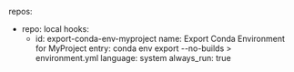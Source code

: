 repos:
  - repo: local
    hooks:
      - id: export-conda-env-myproject
        name: Export Conda Environment for MyProject
        entry: conda env export --no-builds > environment.yml
        language: system
        always_run: true
